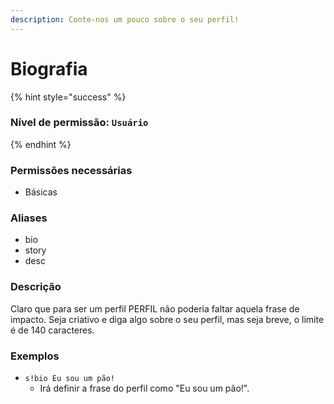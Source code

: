 ```yaml
---
description: Conte-nos um pouco sobre o seu perfil!
---
```


# Biografia

{% hint style="success" %}
### Nível de permissão: `Usuário`
{% endhint %}

### Permissões necessárias

* Básicas

### Aliases

* bio
* story
* desc

### Descrição

Claro que para ser um perfil PERFIL não poderia faltar aquela frase de impacto. Seja criativo e diga algo sobre o seu perfil, mas seja breve, o limite é de 140 caracteres.

### Exemplos

* `s!bio Eu sou um pão!`
  * Irá definir a frase do perfil como "Eu sou um pão!".

